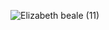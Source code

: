 ![Elizabeth beale (11)](https://user-images.githubusercontent.com/100111219/161406144-1e862694-b488-45f0-b213-4419eabe8488.png)
